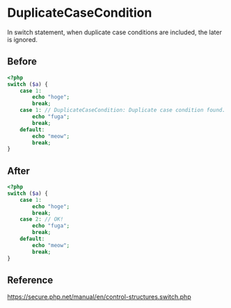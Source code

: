 # DuplicateCaseCondition

In switch statement, when duplicate case conditions are included, the later is ignored.

## Before

```php
<?php
switch ($a) {
    case 1:
        echo "hoge";
        break;
    case 1: // DuplicateCaseCondition: Duplicate case condition found.
        echo "fuga";
        break;
    default:
        echo "meow";
        break;
}
```

## After

```php
<?php
switch ($a) {
    case 1:
        echo "hoge";
        break;
    case 2: // OK!
        echo "fuga";
        break;
    default:
        echo "meow";
        break;
}
```

## Reference

https://secure.php.net/manual/en/control-structures.switch.php
